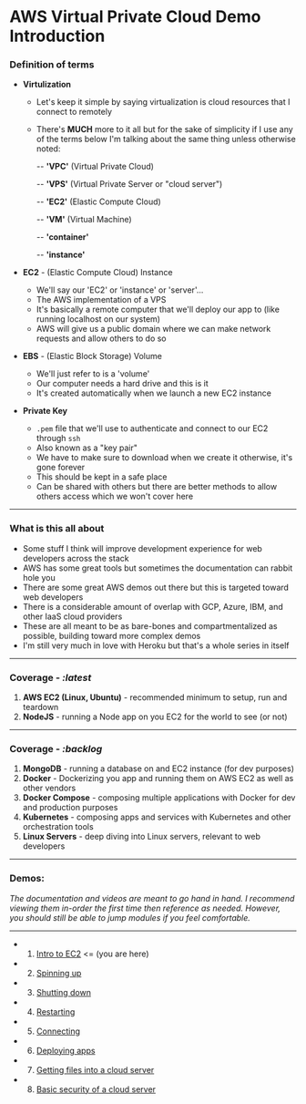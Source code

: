 # AWS Virtual Private Cloud Demo Introduction

### **Definition of terms**
- **Virtulization**
  - Let's keep it simple by saying virtualization is cloud resources that I connect to remotely

  - There's **MUCH** more to it all but for the sake of simplicity if I use any of the terms below I'm talking about the same thing unless otherwise noted:
  
    -- **'VPC'** (Virtual Private Cloud)

    -- **'VPS'** (Virtual Private Server or "cloud server")

    -- **'EC2'** (Elastic Compute Cloud)

    -- **'VM'** (Virtual Machine)

    -- **'container'**

    -- **'instance'**

- **EC2** - (Elastic Compute Cloud) Instance
  - We'll say our 'EC2' or 'instance' or 'server'...
  - The AWS implementation of a VPS
  - It's basically a remote computer that we'll deploy our app to (like running localhost on our system)
  - AWS will give us a public domain where we can make network requests and allow others to do so

- **EBS** - (Elastic Block Storage) Volume
  - We'll just refer to is a 'volume'
  - Our computer needs a hard drive and this is it
  - It's created automatically when we launch a new EC2 instance

- **Private Key**
  - `.pem` file that we'll use to authenticate and connect to our EC2 through `ssh`
  - Also known as a "key pair"
  - We have to make sure to download when we create it otherwise, it's gone forever
  - This should be kept in a safe place
  - Can be shared with others but there are better methods to allow others access which we won't cover here

---

### **What is this all about**
  - Some stuff I think will improve development experience for web developers across the stack
  - AWS has some great tools but sometimes the documentation can rabbit hole you
  - There are some great AWS demos out there but this is targeted toward web developers
  - There is a considerable amount of overlap with GCP, Azure, IBM, and other IaaS cloud providers
  - These are all meant to be as bare-bones and compartmentalized as possible, building toward more complex demos
  - I'm still very much in love with Heroku but that's a whole series in itself

---

### **Coverage -** *:latest*
1. **AWS EC2 (Linux, Ubuntu)** - recommended minimum to setup, run and teardown
2. **NodeJS** - running a Node app on you EC2 for the world to see (or not)

---

### **Coverage -** *:backlog*
1. **MongoDB** - running a database on and EC2 instance (for dev purposes)
2. **Docker** - Dockerizing you app and running them on AWS EC2 as well as other vendors
3. **Docker Compose** - composing multiple applications with Docker for dev and production purposes
4. **Kubernetes** - composing apps and services with Kubernetes and other orchestration tools
5. **Linux Servers** - deep diving into Linux servers, relevant to web developers

---

### **Demos:**
*The documentation and videos are meant to go hand in hand. I recommend viewing them in-order the first time then reference as needed. However, you should still be able to jump modules if you feel comfortable.*

---
  - 1. [Intro to EC2][ec2-intro] <= (you are here)
  - 2. [Spinning up][ec2-spin-up]
  - 3. [Shutting down][ec2-shutdown]
  - 4. [Restarting][ec2-restart]
  - 5. [Connecting][ec2-connection]
  - 6. [Deploying apps][ec2-deploy]
  - 7. [Getting files into a cloud server][ec2-file-management]
  - 8. [Basic security of a cloud server][ec2-security]

[ec2-intro]: ./EC2_INTRO.md
[ec2-spin-up]: ./EC2_SPIN_UP.md
[ec2-shutdown]: ./EC2_SHUTDOWN.md
[ec2-restart]: ./EC2_RESTART.md
[ec2-connection]: ./EC2_CONNECTION.md.md
[ec2-deploy]: ./EC2_DEPLOY.md
[ec2-file-management]: ./EC2_FILE_MANAGEMENT.md
[ec2-security]: ./EC2_BASIC_SECURITY.md